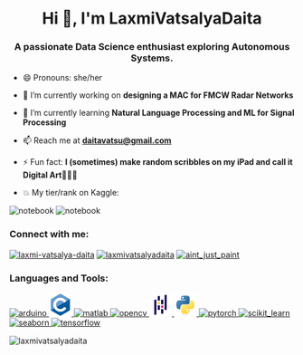 <h1 align="center">Hi 👋, I'm LaxmiVatsalyaDaita</h1>
<h3 align="center">A passionate Data Science enthusiast exploring Autonomous Systems.</h3>

- 😄 Pronouns: she/her

- 🔭 I’m currently working on **designing a MAC for FMCW Radar Networks**

- 🌱 I’m currently learning **Natural Language Processing and ML for Signal Processing**

- 📫 Reach me at **daitavatsu@gmail.com**

- ⚡ Fun fact: **I (sometimes) make random scribbles on my iPad and call it Digital Art👩‍🎨🎨**
-  :boom: My tier/rank on Kaggle:


![notebook](https://road-to-kaggle-grandmaster.vercel.app/api/badges/laxmivatsalyadaita/notebook)
![notebook](https://road-to-kaggle-grandmaster.vercel.app/api/badges/laxmivatsalyadaita/discussion)

<h3 align="left">Connect with me:</h3>
<p align="left">
<a href="https://linkedin.com/in/laxmi-vatsalya-daita" target="blank"><img align="center" src="https://raw.githubusercontent.com/rahuldkjain/github-profile-readme-generator/master/src/images/icons/Social/linked-in-alt.svg" alt="laxmi-vatsalya-daita" height="30" width="40" /></a>
<a href="https://kaggle.com/laxmivatsalyadaita" target="blank"><img align="center" src="https://raw.githubusercontent.com/rahuldkjain/github-profile-readme-generator/master/src/images/icons/Social/kaggle.svg" alt="laxmivatsalyadaita" height="30" width="40" /></a>
<a href="https://instagram.com/aint_just_paint" target="blank"><img align="center" src="https://raw.githubusercontent.com/rahuldkjain/github-profile-readme-generator/master/src/images/icons/Social/instagram.svg" alt="aint_just_paint" height="30" width="40" /></a>
</p>

<h3 align="left">Languages and Tools:</h3>
<p align="left"> <a href="https://www.arduino.cc/" target="_blank" rel="noreferrer"> <img src="https://cdn.worldvectorlogo.com/logos/arduino-1.svg" alt="arduino" width="40" height="40"/> </a> <a href="https://www.cprogramming.com/" target="_blank" rel="noreferrer"> <img src="https://raw.githubusercontent.com/devicons/devicon/master/icons/c/c-original.svg" alt="c" width="40" height="40"/> </a> <a href="https://www.mathworks.com/" target="_blank" rel="noreferrer"> <img src="https://upload.wikimedia.org/wikipedia/commons/2/21/Matlab_Logo.png" alt="matlab" width="40" height="40"/> </a> <a href="https://opencv.org/" target="_blank" rel="noreferrer"> <img src="https://www.vectorlogo.zone/logos/opencv/opencv-icon.svg" alt="opencv" width="40" height="40"/> </a> <a href="https://pandas.pydata.org/" target="_blank" rel="noreferrer"> <img src="https://raw.githubusercontent.com/devicons/devicon/2ae2a900d2f041da66e950e4d48052658d850630/icons/pandas/pandas-original.svg" alt="pandas" width="40" height="40"/> </a> <a href="https://www.python.org" target="_blank" rel="noreferrer"> <img src="https://raw.githubusercontent.com/devicons/devicon/master/icons/python/python-original.svg" alt="python" width="40" height="40"/> </a> <a href="https://pytorch.org/" target="_blank" rel="noreferrer"> <img src="https://www.vectorlogo.zone/logos/pytorch/pytorch-icon.svg" alt="pytorch" width="40" height="40"/> </a> <a href="https://scikit-learn.org/" target="_blank" rel="noreferrer"> <img src="https://upload.wikimedia.org/wikipedia/commons/0/05/Scikit_learn_logo_small.svg" alt="scikit_learn" width="40" height="40"/> </a> <a href="https://seaborn.pydata.org/" target="_blank" rel="noreferrer"> <img src="https://seaborn.pydata.org/_images/logo-mark-lightbg.svg" alt="seaborn" width="40" height="40"/> </a> <a href="https://www.tensorflow.org" target="_blank" rel="noreferrer"> <img src="https://www.vectorlogo.zone/logos/tensorflow/tensorflow-icon.svg" alt="tensorflow" width="40" height="40"/> </a> </p>


<p><img align="center" src="https://github-readme-streak-stats.herokuapp.com/?user=laxmivatsalyadaita&theme=onedark" alt="laxmivatsalyadaita" /></p>
